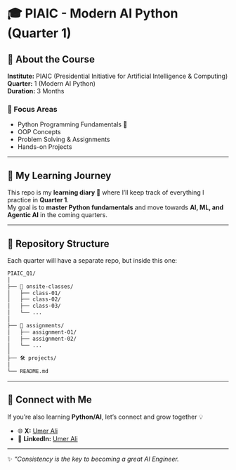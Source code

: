 # 🎓 PIAIC - Modern AI Python (Quarter 1)

## 📖 About the Course
**Institute:** PIAIC (Presidential Initiative for Artificial Intelligence & Computing)  
**Quarter:** 1 (Modern AI Python)  
**Duration:** 3 Months  

### 🔑 Focus Areas
- Python Programming Fundamentals 🐍  
- OOP Concepts  
- Problem Solving & Assignments  
- Hands-on Projects  

---

## 🚀 My Learning Journey
This repo is my **learning diary 📓** where I’ll keep track of everything I practice in **Quarter 1**.  
My goal is to **master Python fundamentals** and move towards **AI, ML, and Agentic AI** in the coming quarters.  

---

## 📂 Repository Structure
Each quarter will have a separate repo, but inside this one:  


```bash
PIAIC_Q1/
│
├── 🏫 onsite-classes/
│   ├── class-01/
│   ├── class-02/
│   ├── class-03/
│   └── ...
│
├── 📑 assignments/
│   ├── assignment-01/
│   ├── assignment-02/
│   └── ...
│
├── 🛠️ projects/
│
└── README.md
```


---

## 🤝 Connect with Me
If you’re also learning **Python/AI**, let’s connect and grow together 💡  

- 🌐 **X:** [Umer Ali](https://x.com/Umerali_4)  
- 💼 **LinkedIn:** [Umer Ali](https://www.linkedin.com/in/umer-ali-a962252ba/)  

---
✨ _“Consistency is the key to becoming a great AI Engineer._  
